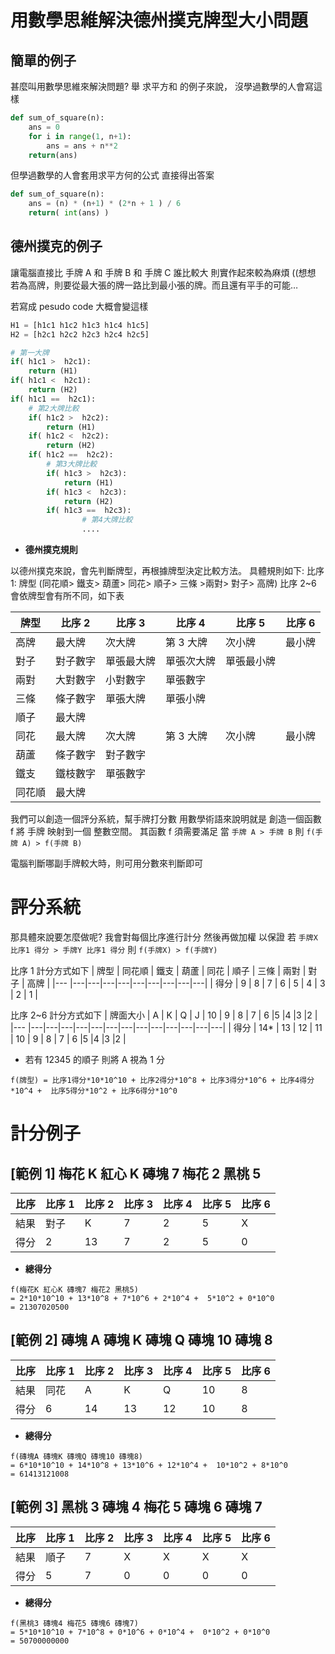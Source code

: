 # 用數學思維解決德州撲克牌型大小問題

## 簡單的例子

甚麼叫用數學思維來解決問題?
舉 求平方和 的例子來說，
沒學過數學的人會寫這樣

```python
def sum_of_square(n):
    ans = 0
    for i in range(1, n+1):
        ans = ans + n**2
    return(ans)
```

但學過數學的人會套用求平方何的公式 直接得出答案

```python
def sum_of_square(n):
    ans = (n) * (n+1) * (2*n + 1 ) / 6
    return( int(ans) )
```

## 德州撲克的例子

讓電腦直接比 手牌 A 和 手牌 B 和 手牌 C 誰比較大
則實作起來較為麻煩
((想想 若為高牌，則要從最大張的牌一路比到最小張的牌。而且還有平手的可能…

若寫成 pesudo code 大概會變這樣

```python
H1 = [h1c1 h1c2 h1c3 h1c4 h1c5]
H2 = [h2c1 h2c2 h2c3 h2c4 h2c5]

# 第一大牌
if( h1c1 >  h2c1):
    return (H1)
if( h1c1 <  h2c1):
    return (H2)
if( h1c1 ==  h2c1):
    # 第2大牌比較
    if( h1c2 >  h2c2):
        return (H1)
    if( h1c2 <  h2c2):
        return (H2)
    if( h1c2 ==  h2c2):
        # 第3大牌比較
        if( h1c3 >  h2c3):
            return (H1)
        if( h1c3 <  h2c3):
            return (H2)
        if( h1c3 ==  h2c3):
                # 第4大牌比較
                ....
```

- **德州撲克規則**

以德州撲克來說，會先判斷牌型，再根據牌型決定比較方法。
具體規則如下:
比序 1: 牌型 (同花順> 鐵支> 葫蘆> 同花> 順子> 三條 >兩對> 對子> 高牌)
比序 2~6 會依牌型會有所不同，如下表

| 牌型   | 比序 2   | 比序 3     | 比序 4     | 比序 5     | 比序 6 |
| ------ | -------- | ---------- | ---------- | ---------- | ------ |
| 高牌   | 最大牌   | 次大牌     | 第 3 大牌  | 次小牌     | 最小牌 |
| 對子   | 對子數字 | 單張最大牌 | 單張次大牌 | 單張最小牌 |
| 兩對   | 大對數字 | 小對數字   | 單張數字   |
| 三條   | 條子數字 | 單張大牌   | 單張小牌   |
| 順子   | 最大牌   |
| 同花   | 最大牌   | 次大牌     | 第 3 大牌  | 次小牌     | 最小牌 |
| 葫蘆   | 條子數字 | 對子數字   |
| 鐵支   | 鐵枝數字 | 單張數字   |
| 同花順 | 最大牌   |

我們可以創造一個評分系統，幫手牌打分數 用數學術語來說明就是 創造一個函數 f 將 手牌 映射到一個 整數空間。
其函數 f 須需要滿足 當 `手牌 A > 手牌 B` 則 `f(手牌 A) > f(手牌 B)`

電腦判斷哪副手牌較大時，則可用分數來判斷即可

# 評分系統

那具體來說要怎麼做呢?
我會對每個比序進行計分 然後再做加權
以保證 若 `手牌X 比序1 得分 > 手牌Y 比序1 得分` 則 `f(手牌X) > f(手牌Y)`

比序 1 計分方式如下
| 牌型 | 同花順 | 鐵支 | 葫蘆 | 同花 | 順子 | 三條 | 兩對 | 對子 | 高牌 |
|--- |---|---|---|---|---|---|---|---|---|
| 得分 | 9 | 8 | 7 | 6 | 5 | 4 | 3 | 2 | 1 |

比序 2~6 計分方式如下
| 牌面大小 | A | K | Q | J | 10 | 9 | 8 | 7 | 6 |5 |4 |3 |2 |
|--- |---|---|---|---|---|---|---|---|---|---|---|---|---|
| 得分 | 14\* | 13 | 12 | 11 | 10 | 9 | 8 | 7 | 6 |5 |4 |3 |2 |

- 若有 12345 的順子 則將 A 視為 1 分

```shell
f(牌型) = 比序1得分*10*10^10 + 比序2得分*10^8 + 比序3得分*10^6 + 比序4得分*10^4 +  比序5得分*10^2 + 比序6得分*10^0
```

# 計分例子

## [範例 1] **梅花 K 紅心 K 磚塊 7 梅花 2 黑桃 5**

| 比序 | 比序 1 | 比序 2 | 比序 3 | 比序 4 | 比序 5 | 比序 6 |
| ---- | ------ | ------ | ------ | ------ | ------ | ------ |
| 結果 | 對子   | K      | 7      | 2      | 5      | X      |
| 得分 | 2      | 13     | 7      | 2      | 5      | 0      |

- **總得分**

```shell
f(梅花K 紅心K 磚塊7 梅花2 黑桃5)
= 2*10*10^10 + 13*10^8 + 7*10^6 + 2*10^4 +  5*10^2 + 0*10^0
= 21307020500
```

## [範例 2] **磚塊 A 磚塊 K 磚塊 Q 磚塊 10 磚塊 8**

| 比序 | 比序 1 | 比序 2 | 比序 3 | 比序 4 | 比序 5 | 比序 6 |
| ---- | ------ | ------ | ------ | ------ | ------ | ------ |
| 結果 | 同花   | A      | K      | Q      | 10     | 8      |
| 得分 | 6      | 14     | 13     | 12     | 10     | 8      |

- **總得分**

```shell
f(磚塊A 磚塊K 磚塊Q 磚塊10 磚塊8)
= 6*10*10^10 + 14*10^8 + 13*10^6 + 12*10^4 +  10*10^2 + 8*10^0
= 61413121008
```

## [範例 3] **黑桃 3 磚塊 4 梅花 5 磚塊 6 磚塊 7**

| 比序 | 比序 1 | 比序 2 | 比序 3 | 比序 4 | 比序 5 | 比序 6 |
| ---- | ------ | ------ | ------ | ------ | ------ | ------ |
| 結果 | 順子   | 7      | X      | X      | X      | X      |
| 得分 | 5      | 7      | 0      | 0      | 0      | 0      |

- **總得分**

```shell
f(黑桃3 磚塊4 梅花5 磚塊6 磚塊7)
= 5*10*10^10 + 7*10^8 + 0*10^6 + 0*10^4 +  0*10^2 + 0*10^0
= 50700000000
```
